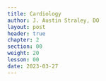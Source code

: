 ```yaml
---
title: Cardiology
author: J. Austin Straley, DO
layout: post
header: true
chapter: 2
section: 00
weight: 20
lesson: 00
date: 2023-03-27
---
```



